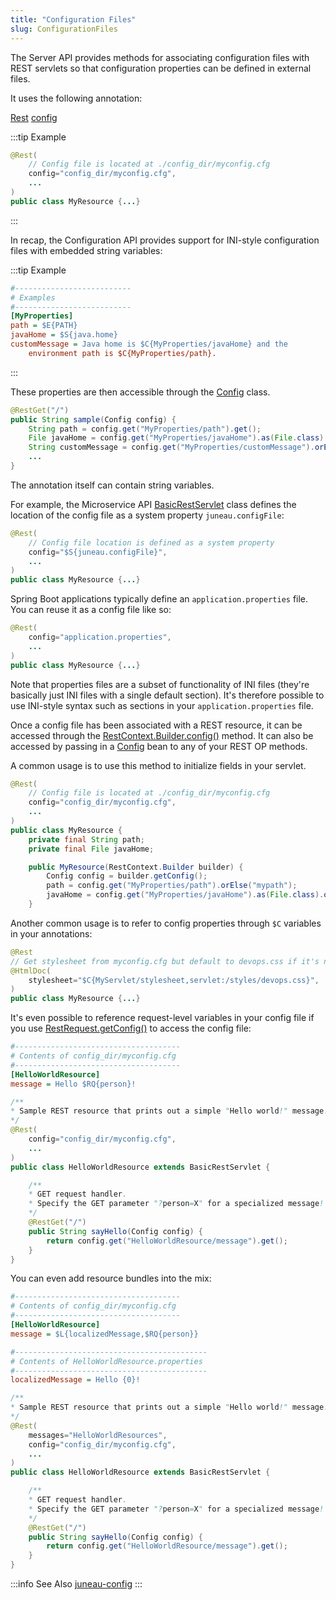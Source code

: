 ```yaml
---
title: "Configuration Files"
slug: ConfigurationFiles
---
```


The Server API provides methods for associating configuration files with REST servlets so that configuration properties
can be defined in external files.

It uses the following annotation:

<tree>
<node-0><java-annotation><a href="/site/apidocs/org/apache/juneau/rest/annotation/Rest.html" target="_blank">Rest</a></java-annotation></node-0>
<node-1><java-method-annotation><a href="/site/apidocs/org/apache/juneau/rest/annotation/Rest.html#config()" target="_blank">config</a></java-method-annotation></node-1>
</tree>

:::tip Example
```java
@Rest(
    // Config file is located at ./config_dir/myconfig.cfg
    config="config_dir/myconfig.cfg",
    ...
)
public class MyResource {...}
```
:::

In recap, the Configuration API provides support for INI-style configuration files with embedded string variables:

:::tip Example
```ini
#--------------------------
# Examples
#--------------------------
[MyProperties]
path = $E{PATH}
javaHome = $S{java.home}
customMessage = Java home is $C{MyProperties/javaHome} and the
    environment path is $C{MyProperties/path}.
```
:::

These properties are then accessible through the <a href="/site/apidocs/org/apache/juneau/config/Config.html" target="_blank">Config</a> class.

```java
@RestGet("/")
public String sample(Config config) {
    String path = config.get("MyProperties/path").get();
    File javaHome = config.get("MyProperties/javaHome").as(File.class).orElse(null);
    String customMessage = config.get("MyProperties/customMessage").orElse("Hello");
    ...
}
```

The annotation itself can contain string variables.

For example, the Microservice API <a href="/site/apidocs/org/apache/juneau/rest/servlet/BasicRestServlet.html" target="_blank">BasicRestServlet</a>
class defines the location of the config file as a system property `juneau.configFile`:

```java
@Rest(
    // Config file location is defined as a system property
    config="$S{juneau.configFile}",
    ...
)
public class MyResource {...}
```

Spring Boot applications typically define an `application.properties` file.
You can reuse it as a config file like so:

```java
@Rest(
    config="application.properties",
    ...
)
public class MyResource {...}
```

Note that properties files are a subset of functionality of INI files (they're basically just INI files with a single
default section).
It's therefore possible to use INI-style syntax such as sections in your `application.properties` file.

Once a config file has been associated with a REST resource, it can be accessed through the <a href="/site/apidocs/org/apache/juneau/rest/RestContext.Builder.html#config()" target="_blank">RestContext.Builder.config()</a> method.
It can also be accessed by passing in a <a href="/site/apidocs/org/apache/juneau/config/Config.html" target="_blank">Config</a> bean to any of your
REST OP methods.

A common usage is to use this method to initialize fields in your servlet.

```java
@Rest(
    // Config file is located at ./config_dir/myconfig.cfg
    config="config_dir/myconfig.cfg",
    ...
)
public class MyResource {
    private final String path;
    private final File javaHome;

    public MyResource(RestContext.Builder builder) {
        Config config = builder.getConfig();
        path = config.get("MyProperties/path").orElse("mypath");
        javaHome = config.get("MyProperties/javaHome").as(File.class).orElse(null);
    }
```

Another common usage is to refer to config properties through `$C` variables in your annotations:

```java
@Rest
// Get stylesheet from myconfig.cfg but default to devops.css if it's not specified
@HtmlDoc(
    stylesheet="$C{MyServlet/stylesheet,servlet:/styles/devops.css}",
)
public class MyResource {...}
```

It's even possible to reference request-level variables in your config file if you use <a href="/site/apidocs/org/apache/juneau/rest/RestRequest.html#getConfig()" target="_blank">RestRequest.getConfig()</a> to access the config file:

```ini
#-------------------------------------
# Contents of config_dir/myconfig.cfg
#-------------------------------------
[HelloWorldResource]
message = Hello $RQ{person}!
```

```java
/**
* Sample REST resource that prints out a simple "Hello world!" message.
*/
@Rest(
    config="config_dir/myconfig.cfg",
    ...
)
public class HelloWorldResource extends BasicRestServlet {

    /**
    * GET request handler.
    * Specify the GET parameter "?person=X" for a specialized message!
    */
    @RestGet("/")
    public String sayHello(Config config) {
        return config.get("HelloWorldResource/message").get();
    }
}
```

You can even add resource bundles into the mix:

```ini
#-------------------------------------
# Contents of config_dir/myconfig.cfg
#-------------------------------------
[HelloWorldResource]
message = $L{localizedMessage,$RQ{person}}
```

```ini
#-------------------------------------------
# Contents of HelloWorldResource.properties
#-------------------------------------------
localizedMessage = Hello {0}!
```

```java
/**
* Sample REST resource that prints out a simple "Hello world!" message.
*/
@Rest(
    messages="HelloWorldResources",
    config="config_dir/myconfig.cfg",
    ...
)
public class HelloWorldResource extends BasicRestServlet {

    /**
    * GET request handler.
    * Specify the GET parameter "?person=X" for a specialized message!
    */
    @RestGet("/")
    public String sayHello(Config config) {
        return config.get("HelloWorldResource/message").get();
    }
}
```

:::info See Also
  [juneau-config](/docs/topics/JuneauConfigBasics)
:::